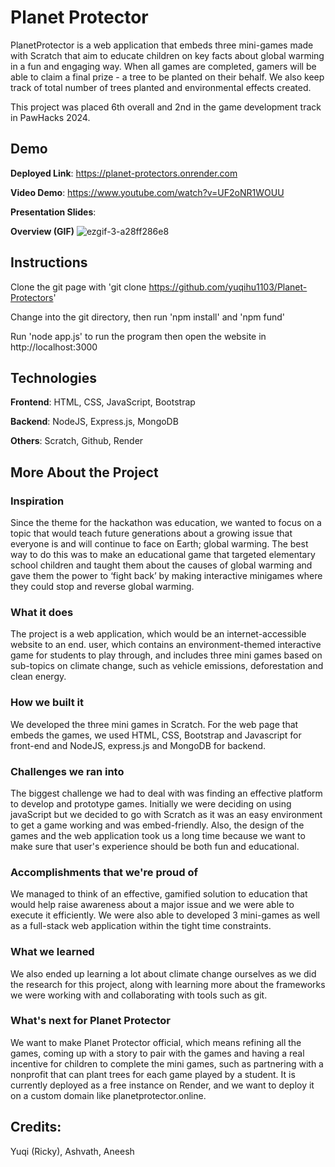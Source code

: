# Planet Protector

PlanetProtector is a web application that embeds three mini-games made with Scratch that aim to educate children on key facts about global warming in a fun and engaging way. When all games are completed, gamers will be able to claim a final prize - a tree to be planted on their behalf. We also keep track of total number of trees planted and environmental effects created.

This project was placed 6th overall and 2nd in the game development track in PawHacks 2024.

## Demo
**Deployed Link**: https://planet-protectors.onrender.com

**Video Demo**: https://www.youtube.com/watch?v=UF2oNR1WOUU

**Presentation Slides**:

**Overview (GIF)**
![ezgif-3-a28ff286e8](https://github.com/yuqihu1103/Planet-Protectors/assets/133090163/70c3d0a6-2634-444c-9c5e-a9808b25ddb8)

## Instructions

Clone the git page with 'git clone https://github.com/yuqihu1103/Planet-Protectors'

Change into the git directory, then run 'npm install' and 'npm fund'

Run 'node app.js' to run the program then open the website in http://localhost:3000

## Technologies
**Frontend**: HTML, CSS, JavaScript, Bootstrap

**Backend**: NodeJS, Express.js, MongoDB

**Others**: Scratch, Github, Render

## More About the Project

### Inspiration

Since the theme for the hackathon was education, we wanted to focus on a topic that would teach future generations about a growing issue that everyone is and will continue to face on Earth; global warming. The best way to do this was to make an educational game that targeted elementary school children and taught them about the causes of global warming and gave them the power to ‘fight back’ by making interactive minigames where they could stop and reverse global warming.

### What it does

The project is a web application, which would be an internet-accessible website to an end. user, which contains an environment-themed interactive game for students to play through, and includes three mini games based on sub-topics on climate change, such as vehicle emissions, deforestation and clean energy.

### How we built it

We developed the three mini games in Scratch. For the web page that embeds the games, we used HTML, CSS, Bootstrap and Javascript for front-end and NodeJS, express.js and MongoDB for backend.

### Challenges we ran into

The biggest challenge we had to deal with was finding an effective platform to develop and prototype games. Initially we were deciding on using javaScript but we decided to go with Scratch as it was an easy environment to get a game working and was embed-friendly. Also, the design of the games and the web application took us a long time because we want to make sure that user's experience should be both fun and educational.

### Accomplishments that we're proud of

We managed to think of an effective, gamified solution to education that would help raise awareness about a major issue and we were able to execute it efficiently. We were also able to developed 3 mini-games as well as a full-stack web application within the tight time constraints.

### What we learned

We also ended up learning a lot about climate change ourselves as we did the research for this project, along with learning more about the frameworks we were working with and collaborating with tools such as git.

### What's next for Planet Protector

We want to make Planet Protector official, which means refining all the games, coming up with a story to pair with the games and having a real incentive for children to complete the mini games, such as partnering with a nonprofit that can plant trees for each game played by a student. It is currently deployed as a free instance on Render, and we want to deploy it on a custom domain like planetprotector.online.

## Credits:
Yuqi (Ricky), 
Ashvath, 
Aneesh
